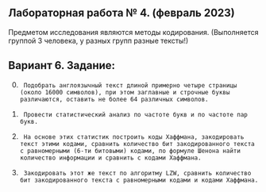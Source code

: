 ## Лабораторная работа № 4. (февраль 2023)
Предметом исследования являются методы кодирования. (Выполняется группой 3 человека, у разных групп разные тексты!)
## Вариант 6. Задание:
0.      Подобрать англоязычный текст длиной примерно четыре страницы (около 16000 символов), при этом заглавные и строчные буквы различаются, оставить не более 64 различных символов.

1.      Провести статистический анализ по частоте букв и по частоте пар букв.

2.      На основе этих статистик построить коды Хаффмана, закодировать текст этими кодами, сравнить количество бит закодированного текста с равномерными (6-ти битовыми) кодами, по формуле Шенона найти количество информации и сравнить с кодами Хаффмана.

3.      Закодировать этот же текст по алгоритму LZW, сравнить количество бит закодированного текста с равномерными кодами и кодами Хаффмана.

